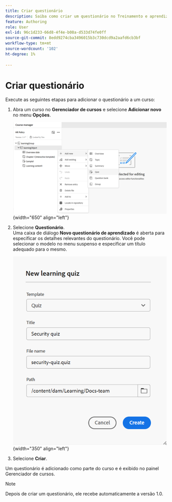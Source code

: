 ```yaml
---
title: Criar questionário
description: Saiba como criar um questionário no Treinamento e aprendizado do produto.
feature: Authoring
role: User
exl-id: 96c1d233-66d8-4f4e-b08a-d533d74fe0ff
source-git-commit: 8edd9274cba3496015b3c730dcd9a2aafd6cb3bf
workflow-type: tm+mt
source-wordcount: '102'
ht-degree: 1%

---
```


# Criar questionário

Execute as seguintes etapas para adicionar o questionário a um curso:

1. Abra um curso no **Gerenciador de cursos** e selecione **Adicionar novo** no menu **Opções**.

   ![](assets/workflow-quiz.png){width="650" align="left"}

1. Selecione **Questionário**.\
   Uma caixa de diálogo **Novo questionário de aprendizado** é aberta para especificar os detalhes relevantes do questionário. Você pode selecionar o modelo no menu suspenso e especificar um título adequado para o mesmo.

   ![](assets/new-learning-quiz.png){width="350" align="left"}

1. Selecione **Criar**.

Um questionário é adicionado como parte do curso e é exibido no painel Gerenciador de cursos.

>[!NOTE]
>
>  Depois de criar um questionário, ele recebe automaticamente a versão 1.0.

